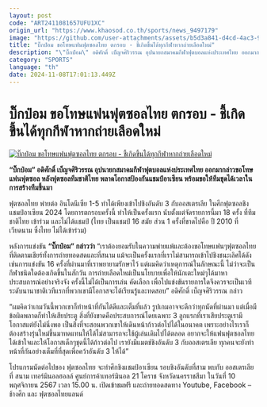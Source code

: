 ```yaml
---
layout: post
code: "ART2411081657UFU1XC"
origin_url: "https://www.khaosod.co.th/sports/news_9497179"
image: "https://github.com/user-attachments/assets/b5d3a841-d4cd-4ac3-9660-92f83280d0f2"
title: "บิ๊กป๋อม ขอโทษแฟนฟุตซอลไทย ตกรอบ - ชี้เกิดขึ้นได้ทุกกีฬาหากถ่ายเลือดใหม่"
description: "\"บิ๊กป๋อม\" อดิศักดิ์ เบ็ญจศิริวรรณ อุปนายกสมาคมกีฬาฟุตบอลแห่งประเทศไทย ออกมากล่าวขอโทษแฟนฟุตซอล หลังฟุตซอลทีมชาติไทย พลาดโอกาสป้องกันแชมป์อาเซียน"
category: "SPORTS"
language: "th"
date: 2024-11-08T17:01:13.449Z
---
```


# บิ๊กป๋อม ขอโทษแฟนฟุตซอลไทย ตกรอบ - ชี้เกิดขึ้นได้ทุกกีฬาหากถ่ายเลือดใหม่

[![บิ๊กป๋อม ขอโทษแฟนฟุตซอลไทย ตกรอบ - ชี้เกิดขึ้นได้ทุกกีฬาหากถ่ายเลือดใหม่](https://www.khaosod.co.th/wpapp/uploads/2024/11/2497925.jpg "บิ๊กป๋อม ขอโทษแฟนฟุตซอลไทย ตกรอบ - ชี้เกิดขึ้นได้ทุกกีฬาหากถ่ายเลือดใหม่")](https://www.khaosod.co.th/wpapp/uploads/2024/11/2497925.jpg)

**“บิ๊กป๋อม” อดิศักดิ์ เบ็ญจศิริวรรณ อุปนายกสมาคมกีฬาฟุตบอลแห่งประเทศไทย ออกมากล่าวขอโทษแฟนฟุตซอล หลังฟุตซอลทีมชาติไทย พลาดโอกาสป้องกันแชมป์อาเซียน พร้อมขอให้ทีมชุดได้เวลาในการสร้างทีมขึ้นมา**

ฟุตซอลไทย พ่ายต่อ อินโดนีเซีย 1-5 ทำได้เพียงเข้าไปชิงอันดับ 3 กับออสเตรเลีย ในศึกฟุตซอลชิงแชมป์อาเซียน 2024 โดยการตกรอบครั้งนี้ ทำให้เป็นครั้งแรก นับตั้งแต่จัดรายการนี้มา 18 ครั้ง ที่ทีมชาติไทย เข้าร่วม และไม่ได้แชมป์ (ไทย เป็นแชมป์ 16 สมัย ส่วน 1 ครั้งที่ขาดไปคือ ปี 2010 ที่เวียดนาม ซึ่งไทย ไม่ได้เข้าร่วม)

หลังการแข่งขัน **“บิ๊กป๋อม” กล่าวว่า** “เราต้องยอมรับในความพ่ายแพ้และต้องขอโทษแฟนๆฟุตซอลไทยที่ติดตามเชียร์ทั้งการถ่ายทอดสดและที่สนาม แม้จะเป็นครั้งแรกที่เราไม่สามารถเข้าไปชิงชนะเลิศได้ดังเช่นการแข่งขัน 16 ครั้งที่ผ่านมาที่เราพยายามรักษาไว้ แต่ผมคิดว่าเหตุการณ์ในลักษณะนี้ ไม่ว่าจะเป็นกีฬาชนิดใดต้องเกิดขึ้นในสักวัน การถ่ายเลือดใหม่เป็นนโยบายเพื่อให้นักเตะใหม่ๆได้มาหาประสบการณ์อย่างจริงจัง ครั้งนี้ไม่ได้เป็นการเล่น คัดเลือก เพื่อไปแข่งขันรายการใดจึงควรจะเป็นเวทีระดับนานาชาติเวทีแรกที่พวกเขามีโอกาสจะได้เรียนรู้และทดสอบ” อดิศักดิ์ เบ็ญจศิริวรรณ กล่าว

“ผมคิดว่าเกมวันนี้พวกเขาก็ทำหน้าที่กันได้ดีและเต็มที่แล้ว รูปเกมอาจจะดีกว่าทุกนัดที่ผ่านมา แต่เมื่อมีข้อผิดพลาดก็ทำให้เสียประตู สิ่งที่ยังขาดคือประสบการณ์โดยเฉพาะ 3 ลูกแรกที่เราเสียประตูเรามีโอกาสแต่ยังไม่นิ่งพอ เป็นสิ่งที่จะสอนพวกเขาให้เดินหน้าก้าวต่อไปได้ในอนาคต เพราะอย่างไรเราก็ต้องสร้างรุ่นใหม่ขึ้นมาทดแทนให้ได้ไม่สามารถจะใช้ผู้เล่นเดิมไปได้ตลอด อยากจะให้แฟนฟุตซอลไทยได้เข้าใจและให้โอกาสเด็กๆชุดนี้ได้ก้าวต่อไป เรายังมีแมตช์ชิงอันดับ 3 กับออสเตรเลีย ทุกคนจะยังทำหน้าที่กันอย่างเต็มที่ที่สุดเพื่อคว้าอันดับ 3 ให้ได้”

โปรแกรมนัดต่อไปของ ฟุตซอลไทย จะทำศึกชิงแชมป์อาเซียน รอบชิงอันดับที่สาม พบกับ ออสเตรเลีย ที่ สนาม เทอร์มินอลฮอลล์ ศูนย์การค้าเทอร์มินอล 21 โคราช จังหวัดนครราชสีมา ในวันที่ 10 พฤศจิกายน 2567 เวลา 15.00 น. เปิดเข้าชมฟรี และถ่ายทอดสดทาง Youtube, Facebook – ช้างศึก และ ฟุตซอลไทยแลนด์
